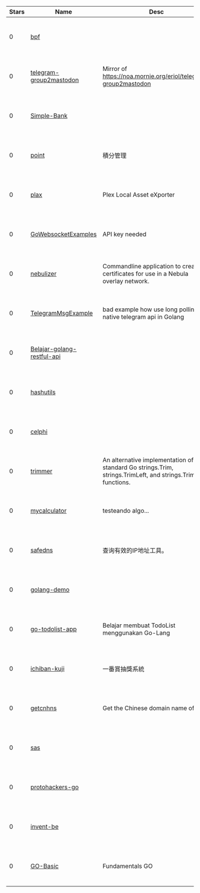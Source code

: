 | Stars | Name | Desc | Created | 
| ----- | ------- | ------------- | ------------- |
| 0 | [bpf](https://github.com/dtamura/bpf) |  | 2023-02-06 00:00:13 +0000 UTC |
| 0 | [telegram-group2mastodon](https://github.com/eriol/telegram-group2mastodon) | Mirror of https://noa.mornie.org/eriol/telegram-group2mastodon | 2023-02-06 01:02:45 +0000 UTC |
| 0 | [Simple-Bank](https://github.com/Bill-Yuyi/Simple-Bank) |  | 2023-02-06 00:18:01 +0000 UTC |
| 0 | [point](https://github.com/win30221/point) | 積分管理 | 2023-02-06 00:43:54 +0000 UTC |
| 0 | [plax](https://github.com/blahspam/plax) | Plex Local Asset eXporter | 2023-02-06 01:23:36 +0000 UTC |
| 0 | [GoWebsocketExamples](https://github.com/ethanclawsie/GoWebsocketExamples) | API key needed | 2023-02-06 01:29:16 +0000 UTC |
| 0 | [nebulizer](https://github.com/ruhnet/nebulizer) | Commandline application to create certificates for use in a Nebula overlay network. | 2023-02-06 01:38:39 +0000 UTC |
| 0 | [TelegramMsgExample](https://github.com/a1excoder/TelegramMsgExample) | bad example how use long polling in native telegram api in Golang | 2023-02-06 00:02:49 +0000 UTC |
| 0 | [Belajar-golang-restful-api](https://github.com/sucahyoaby88/Belajar-golang-restful-api) |  | 2023-02-06 01:04:21 +0000 UTC |
| 0 | [hashutils](https://github.com/nothub/hashutils) |  | 2023-02-06 01:05:18 +0000 UTC |
| 0 | [celphi](https://github.com/vinayakankugoyal/celphi) |  | 2023-02-06 00:33:45 +0000 UTC |
| 0 | [trimmer](https://github.com/elliotwutingfeng/trimmer) | An alternative implementation of the standard Go strings.Trim, strings.TrimLeft, and strings.TrimRight functions. | 2023-02-06 01:05:30 +0000 UTC |
| 0 | [mycalculator](https://github.com/devcubilla/mycalculator) | testeando algo... | 2023-02-06 00:59:01 +0000 UTC |
| 0 | [safedns](https://github.com/gaoxiaosong/safedns) | 查询有效的IP地址工具。 | 2023-02-06 00:22:34 +0000 UTC |
| 0 | [golang-demo](https://github.com/falakh/golang-demo) |  | 2023-02-06 00:51:37 +0000 UTC |
| 0 | [go-todolist-app](https://github.com/rasyadsr/go-todolist-app) | Belajar membuat TodoList menggunakan Go-Lang | 2023-02-06 01:21:18 +0000 UTC |
| 0 | [ichiban-kuji](https://github.com/win30221/ichiban-kuji) | 一番賞抽獎系統 | 2023-02-06 00:40:16 +0000 UTC |
| 0 | [getcnhns](https://github.com/vocaloidat/getcnhns) | Get the Chinese domain name of hns | 2023-02-06 01:05:15 +0000 UTC |
| 0 | [sas](https://github.com/anonjanissary/sas) |  | 2023-02-06 00:23:52 +0000 UTC |
| 0 | [protohackers-go](https://github.com/borisovg/protohackers-go) |  | 2023-02-06 00:16:41 +0000 UTC |
| 0 | [invent-be](https://github.com/forceki/invent-be) |  | 2023-02-06 00:03:52 +0000 UTC |
| 0 | [GO-Basic](https://github.com/PiterAngel/GO-Basic) | Fundamentals GO | 2023-02-06 00:57:51 +0000 UTC |

